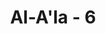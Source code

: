 ---
title: "Al-A'la - 6"
no: 6
arabic_no: ٦
ayah: سَنُقْرِئُكَ فَلَا تَنْسٰىٓ  ۖ 
translation: "Kami akan membacakan (Al-Qur'an) kepadamu (Muhammad) sehingga engkau tidak akan lupa,"
tafsir: "Dalam ayat ini diterangkan bahwa Allah menurunkan Al-Qur'an kepada Nabi Muhammad untuk dibacanya dan Ia akan membukakan hati Nabi-Nya dan menguatkan ingatannya. Dengan demikian, setelah mendengarnya satu kali, maka ia tidak akan lupa apa yang telah didengarnya. Allah berfirman:\n\nMaka Mahatinggi Allah, Raja yang sebenar-benarnya. Dan janganlah engkau (Muhammad) tergesa-gesa (membaca) Al-Qur'an sebelum selesai diwahyukan kepadamu, dan katakanlah, \"Ya Tuhanku, tambahkanlah ilmu kepadaku.\" (thaha/20: 114)\n\nDan firman-Nya:\n\nJangan engkau (Muhammad) gerakkan lidahmu (untuk membaca Al-Qur'an) karena hendak cepat-cepat (menguasai)nya. Sesungguhnya Kami yang akan mengumpulkannya (di dadamu) dan membacakannya. (al-Qiyamah/75: 16-17)"
---